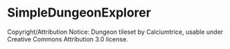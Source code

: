 # SimpleDungeonExplorer

Copyright/Attribution Notice: 
Dungeon tileset by Calciumtrice, usable under Creative Commons Attribution 3.0 license.